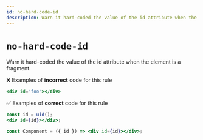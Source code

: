 ```yaml
---
id: no-hard-code-id
description: Warn it hard-coded the value of the id attribute when the element is a fragment.
---
```


# `no-hard-code-id`

Warn it hard-coded the value of the id attribute when the element is a fragment.

❌ Examples of **incorrect** code for this rule

```jsx
<div id="foo"></div>
```

✅ Examples of **correct** code for this rule

```jsx
const id = uid();
<div id={id}></div>;
```

```jsx
const Component = ({ id }) => <div id={id}></div>;
```
